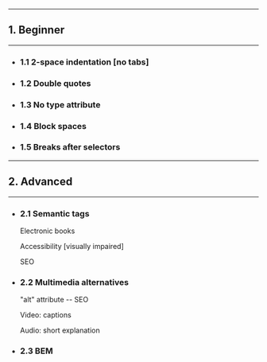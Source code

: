 ------
## 1. Beginner
------
*  ###  1.1 2-space indentation [no tabs]
*  ###  1.2 Double quotes
*  ###  1.3 No type attribute
*  ###  1.4 Block spaces
*  ###  1.5 Breaks after selectors
------
## 2. Advanced
------
*  ###  2.1 Semantic tags
    Electronic books
    
    Accessibility [visually impaired]
    
    SEO
*  ###  2.2 Multimedia alternatives
    "alt" attribute -- SEO
    
    Video: captions <track>
    
    Audio: short explanation
*  ###  2.3 BEM
